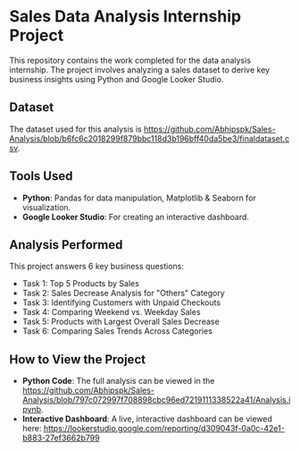 # Sales Data Analysis Internship Project

This repository contains the work completed for the data analysis internship. The project involves analyzing a sales dataset to derive key business insights using Python and Google Looker Studio.

## Dataset
The dataset used for this analysis is https://github.com/Abhipspk/Sales-Analysis/blob/b6fc6c2018299f879bbc118d3b196bff40da5be3/finaldataset.csv.

## Tools Used
* **Python**: Pandas for data manipulation, Matplotlib & Seaborn for visualization.
* **Google Looker Studio**: For creating an interactive dashboard.

## Analysis Performed
This project answers 6 key business questions:
* Task 1: Top 5 Products by Sales
* Task 2: Sales Decrease Analysis for "Others" Category
* Task 3: Identifying Customers with Unpaid Checkouts
* Task 4: Comparing Weekend vs. Weekday Sales
* Task 5: Products with Largest Overall Sales Decrease
* Task 6: Comparing Sales Trends Across Categories

## How to View the Project
* **Python Code**: The full analysis can be viewed in the https://github.com/Abhipspk/Sales-Analysis/blob/797c072997f708898cbc96ed7219111338522a41/Analysis.ipynb.
* **Interactive Dashboard**: A live, interactive dashboard can be viewed here: https://lookerstudio.google.com/reporting/d309043f-0a0c-42e1-b883-27ef3662b799
